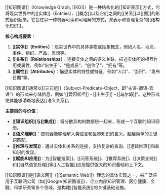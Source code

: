 [[知识图谱]]（Knowledge Graph, [[KG]]）是一种结构化的[[知识表示]]方式，它将现实世界中的[[实体]]（Entities）、[[概念]]以及它们之间的[[关系]]以[[图]]的形式组织起来。它旨在以一种机器可读和可理解的方式，来表示和管理复杂的[[结构化知识]]。

**核心构成要素**：
1.  **[[实体]]（Entities）**：现实世界中的具体事物或抽象概念，例如人名、地点、事件、组织、产品、思想等。
2.  **[[关系]]（Relationships）**：连接实体之间的语义关联，描述实体间的相互作用或属性，例如“出生于”、“是成员”、“创作了”、“拥有”等。
3.  **[[属性]]（Attributes）**：描述实体的特性或特征，例如“人口”、“面积”、“发布日期”等。

[[知识图谱]]通常以[[三元组]]（Subject-Predicate-Object，即“主语-谓语-宾语”）的形式来存储信息，例如“[[爱因斯坦]] - [[出生于]] - [[乌尔姆]]”。这种形式使其能够清晰地表达[[语义关系]]。

**主要目的与价值**：
*   **[[知识组织]]与[[集成]]**：将分散异构的数据统一起来，形成一个互联的知识网络。
*   **[[语义理解]]**：使机器能够理解人类语言和世界知识的含义，超越简单的关键词匹配。
*   **[[推理与发现]]**：通过实体和关系的连接，支持复杂的查询、[[逻辑推理]]和新知识的发现。
*   **[[赋能AI应用]]**：为[[智能搜索]]、[[问答系统]]、[[推荐系统]]、[[决策支持]]和[[自然语言处理]]等[[人工智能]]应用提供强大的知识基础和上下文。

[[知识图谱]]是[[语义网]]（[[Semantic Web]]）理念的具体实现之一，被广泛应用于互联网公司（如[[Google 知识图谱]]）、企业内部知识管理、医疗健康、金融、科学研究等多个领域，是构建[[智能系统]]的关键基础设施。